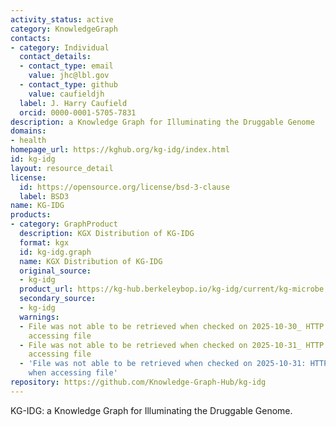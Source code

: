 ```yaml
---
activity_status: active
category: KnowledgeGraph
contacts:
- category: Individual
  contact_details:
  - contact_type: email
    value: jhc@lbl.gov
  - contact_type: github
    value: caufieldjh
  label: J. Harry Caufield
  orcid: 0000-0001-5705-7831
description: a Knowledge Graph for Illuminating the Druggable Genome
domains:
- health
homepage_url: https://kghub.org/kg-idg/index.html
id: kg-idg
layout: resource_detail
license:
  id: https://opensource.org/license/bsd-3-clause
  label: BSD3
name: KG-IDG
products:
- category: GraphProduct
  description: KGX Distribution of KG-IDG
  format: kgx
  id: kg-idg.graph
  name: KGX Distribution of KG-IDG
  original_source:
  - kg-idg
  product_url: https://kg-hub.berkeleybop.io/kg-idg/current/kg-microbe.tar.gz
  secondary_source:
  - kg-idg
  warnings:
  - File was not able to be retrieved when checked on 2025-10-30_ HTTP 404 error when
    accessing file
  - File was not able to be retrieved when checked on 2025-10-31_ HTTP 404 error when
    accessing file
  - 'File was not able to be retrieved when checked on 2025-10-31: HTTP 404 error
    when accessing file'
repository: https://github.com/Knowledge-Graph-Hub/kg-idg
---
```

KG-IDG: a Knowledge Graph for Illuminating the Druggable Genome.